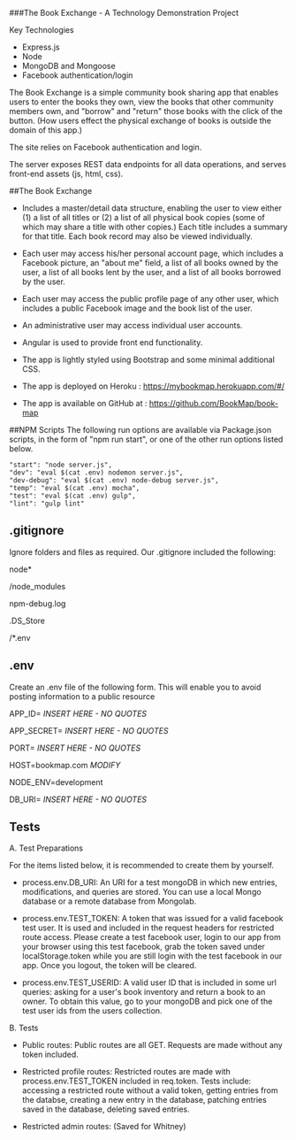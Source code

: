 ###The Book Exchange - A Technology Demonstration Project 

Key Technologies
- Express.js
- Node
- MongoDB and Mongoose
- Facebook authentication/login

The Book Exchange is a simple community book sharing app that enables users to enter the books they own, view the books that other community members own, and "borrow" and "return" those books with the click of the button.  (How users effect the physical exchange of books is outside the domain of this app.)

The site relies on Facebook authentication and login.  

The server exposes REST data endpoints for all data operations, and serves front-end assets (js, html, css).

##The Book Exchange

- Includes a master/detail data structure, enabling the user to view either (1) a list of all titles or (2) a list of all physical book copies (some of which may share a title with other copies.)  Each title includes a summary for that title.  Each book record may also be viewed individually.  

- Each user may access his/her personal account page, which includes a Facebook picture, an "about me" field, a list of all books owned by the user, a list of all books lent by the user, and a list of all books borrowed by the user.

- Each user may access the public profile page of any other user, which includes a public Facebook image and the book list of the user.

- An administrative user may access individual user accounts. 

- Angular is used to provide front end functionality.   

- The app is lightly styled using Bootstrap and some minimal additional CSS.  

- The app is deployed on Heroku : https://mybookmap.herokuapp.com/#/

- The app is available on GitHub at : https://github.com/BookMap/book-map


##NPM Scripts
The following run options are available via Package.json scripts, in the form of "npm run start", or one of the other run options listed below.

    "start": "node server.js",
    "dev": "eval $(cat .env) nodemon server.js",
    "dev-debug": "eval $(cat .env) node-debug server.js",
    "temp": "eval $(cat .env) mocha",
    "test": "eval $(cat .env) gulp",
    "lint": "gulp lint"
 

## .gitignore
 
Ignore folders and files as required.  Our .gitignore included the following:

node*

/node_modules

npm-debug.log

.DS_Store

/*.env

 
## .env
 
Create an .env file of the following form.  This will enable you to avoid posting information to a public resource

APP_ID=     *INSERT HERE - NO QUOTES*

APP_SECRET= *INSERT HERE - NO QUOTES*

PORT=       *INSERT HERE - NO QUOTES*

HOST=bookmap.com    *MODIFY*

NODE_ENV=development

DB_URI=     *INSERT HERE - NO QUOTES*


  
## Tests

A. Test Preparations

For the items listed below, it is recommended to create them by yourself.

* process.env.DB_URI: An URI for a test mongoDB in which new entries, modifications, and queries are stored. You can use a local Mongo database or a remote database from Mongolab.

* process.env.TEST_TOKEN: A token that was issued for a valid facebook test user. It is used and included in the request headers for restricted route access. Please create a test facebook user, login to our app from your browser using this test facebook, grab the token saved under localStorage.token while you are still login with the test facebook in our app. Once you logout, the token will be cleared.

* process.env.TEST_USERID: A valid user ID that is included in some url queries: asking for a user's book inventory and return a book to an owner. To obtain this value, go to your mongoDB and pick one of the test user ids from the users collection.

B. Tests

* Public routes:
Public routes are all GET. Requests are made without any token included.

* Restricted profile routes:
Restricted routes are made with process.env.TEST_TOKEN included in req.token. Tests include: accessing a restricted route without a valid token, getting entries from the databse, creating a new entry in the database, patching entries saved in the database, deleting saved entries.

* Restricted admin routes: (Saved for Whitney)
 